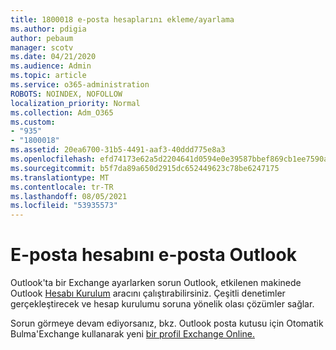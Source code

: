 ```yaml
---
title: 1800018 e-posta hesaplarını ekleme/ayarlama
ms.author: pdigia
author: pebaum
manager: scotv
ms.date: 04/21/2020
ms.audience: Admin
ms.topic: article
ms.service: o365-administration
ROBOTS: NOINDEX, NOFOLLOW
localization_priority: Normal
ms.collection: Adm_O365
ms.custom:
- "935"
- "1800018"
ms.assetid: 20ea6700-31b5-4491-aaf3-40ddd775e8a3
ms.openlocfilehash: efd74173e62a5d2204641d0594e0e39587bbef869cb1ee7590a3db824a705bd2
ms.sourcegitcommit: b5f7da89a650d2915dc652449623c78be6247175
ms.translationtype: MT
ms.contentlocale: tr-TR
ms.lasthandoff: 08/05/2021
ms.locfileid: "53935573"
---
```

# <a name="problems-setting-up-an-email-account-in-outlook"></a>E-posta hesabını e-posta Outlook

Outlook'ta bir Exchange ayarlarken sorun Outlook, etkilenen makinede Outlook [Hesabı Kurulum](https://aka.ms/SaRA-OutlookSetupProfile) aracını çalıştırabilirsiniz. Çeşitli denetimler gerçekleştirecek ve hesap kurulumu soruna yönelik olası çözümler sağlar.
  
Sorun görmeye devam ediyorsanız, bkz. Outlook posta kutusu için Otomatik Bulma'Exchange kullanarak yeni [bir profil Exchange Online.](https://docs.microsoft.com/exchange/troubleshoot/outlook-profiles/cannot-set-up-profile-autodiscover)
  
